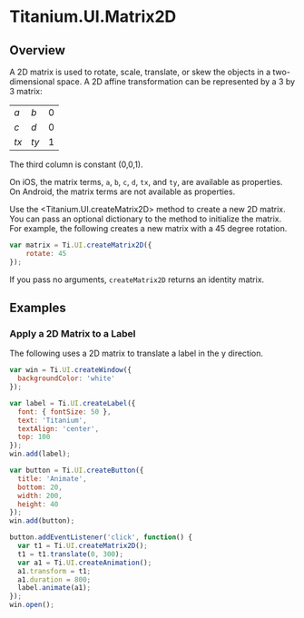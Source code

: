 # Titanium.UI.Matrix2D

<TypeHeader/>

## Overview

A 2D matrix is used to rotate, scale, translate, or skew the objects in a two-dimensional space.
A 2D affine transformation can be  represented by a 3 by 3 matrix:

<table>
  <tbody>
    <tr>
      <td><i>a</i></td>
      <td><i>b</i></td>
      <td>0</td>
    </tr>
    <tr>
      <td><i>c</i></td>
      <td><i>d</i></td>
      <td>0</td>
    </tr>
    <tr>
      <td><i>tx</i></td>
      <td><i>ty</i></td>
      <td>1</td>
    </tr>
  </tbody>
</table>

The third column is constant (0,0,1).

On iOS, the matrix terms, `a`, `b`, `c`, `d`, `tx`, and `ty`,
are available as properties. On Android, the matrix terms are not available as properties.

Use the <Titanium.UI.createMatrix2D> method to create a new 2D matrix. You can
pass an optional <Matrix2DCreationDict> dictionary to the method to initialize the
matrix. For example, the following creates a new matrix with a 45 degree rotation.

``` js
var matrix = Ti.UI.createMatrix2D({
    rotate: 45
});
```

If you pass no arguments, `createMatrix2D` returns an identity matrix.

## Examples

### Apply a 2D Matrix to a Label

The following uses a 2D matrix to translate a label in the y direction.

``` js
var win = Ti.UI.createWindow({
  backgroundColor: 'white'
});

var label = Ti.UI.createLabel({
  font: { fontSize: 50 },
  text: 'Titanium',
  textAlign: 'center',
  top: 100
});
win.add(label);

var button = Ti.UI.createButton({
  title: 'Animate',
  bottom: 20,
  width: 200,
  height: 40
});
win.add(button);

button.addEventListener('click', function() {
  var t1 = Ti.UI.createMatrix2D();
  t1 = t1.translate(0, 300);
  var a1 = Ti.UI.createAnimation();
  a1.transform = t1;
  a1.duration = 800;
  label.animate(a1);
});
win.open();
```

<ApiDocs/>
